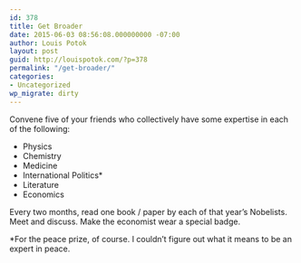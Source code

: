 ```yaml
---
id: 378
title: Get Broader
date: 2015-06-03 08:56:08.000000000 -07:00
author: Louis Potok
layout: post
guid: http://louispotok.com/?p=378
permalink: "/get-broader/"
categories:
- Uncategorized
wp_migrate: dirty
---
```

Convene five of your friends who collectively have some expertise in each of the following:

  * Physics
  * Chemistry
  * Medicine
  * International Politics*
  * Literature
  * Economics

Every two months, read one book / paper by each of that year&#8217;s Nobelists.  Meet and discuss. Make the economist wear a special badge.

*For the peace prize, of course. I couldn&#8217;t figure out what it means to be an expert in peace.